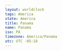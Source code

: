 ```yaml
---
layout: worldclock
tags: America
state: America
title: Panama
name: Panama
iso: PA
timezone: America/Panama
utc: UTC -05:18
---
```


